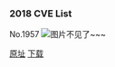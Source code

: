 ### 2018 CVE List
No.1957
![图片不见了~~~](https://imgs.xkcd.com/comics/2018_cve_list.png)

[原址](https://xkcd.com//1957) [下载](https://imgs.xkcd.com/comics/2018_cve_list.png)

